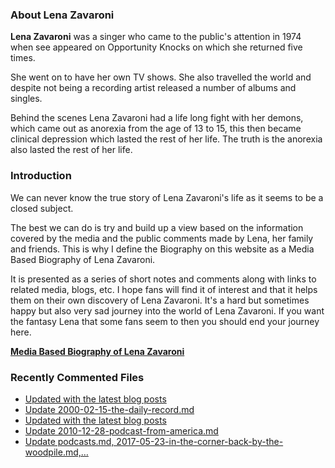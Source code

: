 ### About Lena Zavaroni

<p><strong>Lena Zavaroni</strong> was a singer who came to the public's attention in 1974 when see appeared on Opportunity Knocks on which she returned five times.</p>

<p>She went on to have her own TV shows. She also travelled the world and despite not being a recording artist released a number of albums and singles.</p>

<p>Behind the scenes Lena Zavaroni had a life long fight with her demons, which came out as anorexia from the age of 13 to 15, this then became clinical depression which lasted the rest of her life. The truth is the anorexia also lasted the rest of her life.</p>

### Introduction

<p>We can never know the true story of Lena Zavaroni's life as it seems to be a closed subject.</p>

<p>The best we can do is try and build up a view based on the information covered by the media and the public comments made by Lena, her family and friends. This is why I define the Biography on this website as a Media Based Biography of Lena Zavaroni.</p>

<p>It is presented as a series of short notes and comments along with links to related media, blogs, etc. I hope fans will find it of interest and that it helps them on their own discovery of Lena Zavaroni. It's a hard but sometimes happy but also very sad journey into the world of Lena Zavaroni. If you want the fantasy Lena that some fans seem to then you should end your journey here.</p>

<a href="https://fanzoflenazavaroni.github.io/biography/lena-zavaroni/"><strong>Media Based Biography of Lena Zavaroni</strong></a>

### Recently Commented Files

<!-- BLOG-POST-LIST:START -->
- [Updated with the latest blog posts](https://github.com/FanzOfLenaZavaroni/fanzoflenazavaroni.github.io/commit/0229185c45d79a517f2b515256d03235ae0d619c)
- [Update 2000-02-15-the-daily-record.md](https://github.com/FanzOfLenaZavaroni/fanzoflenazavaroni.github.io/commit/07eea3f3ba2463d6837b2e0174ef95db4dd06a9e)
- [Updated with the latest blog posts](https://github.com/FanzOfLenaZavaroni/fanzoflenazavaroni.github.io/commit/a8445779fff95163ef49e7f3d4555744d3bfbb18)
- [Update 2010-12-28-podcast-from-america.md](https://github.com/FanzOfLenaZavaroni/fanzoflenazavaroni.github.io/commit/bf913422e556f3c74972907a66fe090b252a8e6a)
- [Update podcasts.md, 2017-05-23-in-the-corner-back-by-the-woodpile.md,…](https://github.com/FanzOfLenaZavaroni/fanzoflenazavaroni.github.io/commit/00a09f6b026650df7f6c8ed797310da388ebf416)
<!-- BLOG-POST-LIST:END -->
